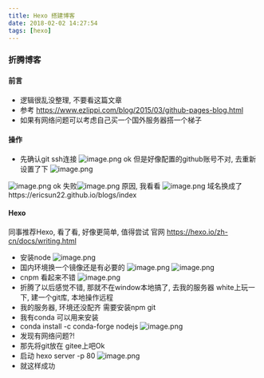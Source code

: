 ```yaml
---
title: Hexo 搭建博客
date: 2018-02-02 14:27:54
tags: [hexo]
---
```

### 折腾博客
#### 前言
* 逻辑很乱没整理, 不要看这篇文章
* 参考 https://www.ezlippi.com/blog/2015/03/github-pages-blog.html
* 如果有网络问题可以考虑自己买一个国外服务器搭一个梯子
#### 操作
* 先确认git ssh连接
![image.png](http://upload-images.jianshu.io/upload_images/4832809-393babc4adff17ee.png?imageMogr2/auto-orient/strip%7CimageView2/2/w/1240)
ok 但是好像配置的github账号不对, 去重新设置了下
![image.png](http://upload-images.jianshu.io/upload_images/4832809-2683e76c0b6d52aa.png?imageMogr2/auto-orient/strip%7CimageView2/2/w/1240)

![image.png](http://upload-images.jianshu.io/upload_images/4832809-fa5f39e7bc098f5c.png?imageMogr2/auto-orient/strip%7CimageView2/2/w/1240)
ok
失败![image.png](http://upload-images.jianshu.io/upload_images/4832809-afe009978fc4d245.png?imageMogr2/auto-orient/strip%7CimageView2/2/w/1240)
原因, 我看看
![image.png](http://upload-images.jianshu.io/upload_images/4832809-bea48c6495044288.png?imageMogr2/auto-orient/strip%7CimageView2/2/w/1240)
域名换成了https://ericsun22.github.io/blogs/index
#### Hexo
同事推荐Hexo, 看了看, 好像更简单, 值得尝试
官网 https://hexo.io/zh-cn/docs/writing.html
* 安装node
![image.png](http://upload-images.jianshu.io/upload_images/4832809-63e3b3d26ed04f6b.png?imageMogr2/auto-orient/strip%7CimageView2/2/w/1240)
* 国内环境换一个镜像还是有必要的
![image.png](http://upload-images.jianshu.io/upload_images/4832809-8917d55f5e7c0082.png?imageMogr2/auto-orient/strip%7CimageView2/2/w/1240)
![image.png](http://upload-images.jianshu.io/upload_images/4832809-c3685f6841b9c8f0.png?imageMogr2/auto-orient/strip%7CimageView2/2/w/1240)
* cnpm 看起来不错
![image.png](http://upload-images.jianshu.io/upload_images/4832809-b3425ac2627388ca.png?imageMogr2/auto-orient/strip%7CimageView2/2/w/1240)
* 折腾了以后感觉不错, 那就不在window本地搞了, 去我的服务器 white上玩一下, 建一个git库, 本地操作远程
* 我的服务器, 环境还没配齐 需要安装npm git
* 我有conda 可以用来安装
* conda install -c conda-forge nodejs
![image.png](http://upload-images.jianshu.io/upload_images/4832809-6ade9c139f13cca4.png?imageMogr2/auto-orient/strip%7CimageView2/2/w/1240)
* 发现有网络问题?!
* 那先将git放在 gitee上吧Ok
* 启动 hexo server -p 80
![image.png](http://upload-images.jianshu.io/upload_images/4832809-9228af7f9a61754c.png?imageMogr2/auto-orient/strip%7CimageView2/2/w/1240)
* 就这样成功